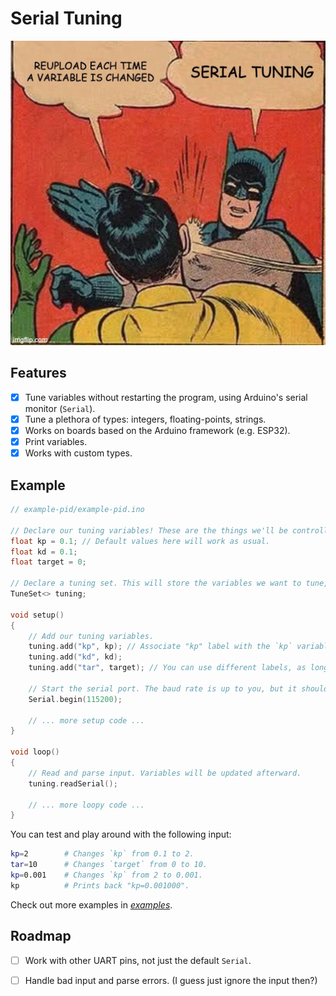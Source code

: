 # Serial Tuning

![Get some sense Robin!](docs/gesundheit.jpg)

## Features

* [x] Tune variables without restarting the program, using Arduino's serial monitor (`Serial`).
* [x] Tune a plethora of types: integers, floating-points, strings.
* [x] Works on boards based on the Arduino framework (e.g. ESP32).
* [x] Print variables.
* [x] Works with custom types.

## Example

```cpp
// example-pid/example-pid.ino

// Declare our tuning variables! These are the things we'll be controlling over the Serial Monitor input.
float kp = 0.1; // Default values here will work as usual.
float kd = 0.1;
float target = 0;

// Declare a tuning set. This will store the variables we want to tune, along with their associated labels.
TuneSet<> tuning;

void setup()
{
    // Add our tuning variables.
    tuning.add("kp", kp); // Associate "kp" label with the `kp` variable.
    tuning.add("kd", kd);
    tuning.add("tar", target); // You can use different labels, as long as the labels don't contain spaces or the equal-sign.

    // Start the serial port. The baud rate is up to you, but it should agree on both ends.
    Serial.begin(115200);

    // ... more setup code ...
}

void loop()
{
    // Read and parse input. Variables will be updated afterward.
    tuning.readSerial();

    // ... more loopy code ...
}
```

You can test and play around with the following input:

```sh
kp=2        # Changes `kp` from 0.1 to 2.
tar=10      # Changes `target` from 0 to 10.
kp=0.001    # Changes `kp` from 2 to 0.001.
kp          # Prints back "kp=0.001000".
```

Check out more examples in [*examples*](examples).


## Roadmap

* [ ] Work with other UART pins, not just the default `Serial`.
* [ ] Handle bad input and parse errors. (I guess just ignore the input then?)


<!-- 
## Dev Notes

### Publish on PlatformIO

* Modify library.json, update the version.
* Run `pio pkg publish` in a PlatformIO terminal.

### Publish on Arduino Package List

* Modify library.properties, update the version.
* Make a new GitHub release.

-->